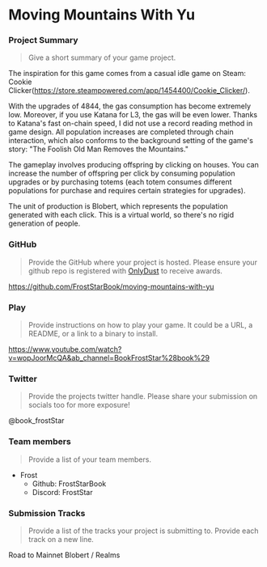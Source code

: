 # Moving Mountains With Yu

### Project Summary
> Give a short summary of your game project.

The inspiration for this game comes from a casual idle game on Steam: Cookie Clicker(https://store.steampowered.com/app/1454400/Cookie_Clicker/).

With the upgrades of 4844, the gas consumption has become extremely low. Moreover, if you use Katana for L3, the gas will be even lower. Thanks to Katana's fast on-chain speed, I did not use a record reading method in game design. All population increases are completed through chain interaction, which also conforms to the background setting of the game's story: "The Foolish Old Man Removes the Mountains."

The gameplay involves producing offspring by clicking on houses. You can increase the number of offspring per click by consuming population upgrades or by purchasing totems (each totem consumes different populations for purchase and requires certain strategies for upgrades).

The unit of production is Blobert, which represents the population generated with each click. This is a virtual world, so there's no rigid generation of people.

### GitHub
> Provide the GitHub where your project is hosted. Please ensure your github repo is registered with [OnlyDust](https://app.onlydust.com/p/create) to receive awards.

https://github.com/FrostStarBook/moving-mountains-with-yu

### Play
> Provide instructions on how to play your game. It could be a URL, a README, or a link to a binary to install.

https://www.youtube.com/watch?v=wopJoorMcQA&ab_channel=BookFrostStar%28book%29

### Twitter
> Provide the projects twitter handle. Please share your submission on socials too for more exposure!

@book_frostStar

### Team members
> Provide a list of your team members.

- Frost
  - Github: FrostStarBook
  - Discord: FrostStar

### Submission Tracks
> Provide a list of the tracks your project is submitting to. Provide each track on a new line.

Road to Mainnet 
Blobert / Realms 

